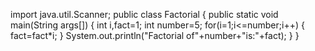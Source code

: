 import java.util.Scanner;
public class Factorial
{
public static void main(String args[])
{
 int i,fact=1;
 int number=5;
 for(i=1;i<=number;i++)
{
   fact=fact*i;
}
System.out.println("Factorial of"+number+"is:"+fact);
}
}
